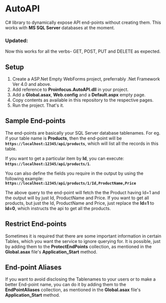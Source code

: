 # AutoAPI
C# library to dynamically expose API end-points without creating them. This works with <b>MS SQL Server</b> databases at the moment. 

### Updated:
Now this works for all the verbs- GET, POST, PUT and DELETE as expected.

## Setup
1. Create a ASP.Net Empty WebForms project, preferrably .Net Framework Ver 4.0 and above.
2. Add reference to <b>Proinfocus.AutoAPI.dll</b> in your project.
3. Add a <b>Global.asax</b>, <b>Web.config</b> and a <b>Default.aspx</b> empty page.
4. Copy contents as available in this repository to the respective pages.
5. Run the project. That's it.

## Sample End-points
The end-points are basically your SQL Server database tablenames. For eg. if your table name is <b>Products</b>, then the end-point will be <b><code>https://localhost:12345/api/products</code></b>, which will list all the records in this table.

If you want to get a particular item by <b>Id</b>, you can execute: <b><code>https://localhost:12345/api/products/1</code></b>.

You can also define the fields you require in the output by using the following example:
<b><code>https://localhost:12345/api/products/1/Id,ProductName,Price</code></b>

The above query to the end-point will fetch the the Product having Id=1 and the output will by just Id, ProductName and Price.
If you want to get all products, but just the Id, ProductName and Price, just replace the <b>Id=1</b> to <b>Id=0</b>, which instructs the api to get all the products.

## Restrict End-points
Sometimes it is required that there are some important information in certain Tables, which you want the service to ignore querying for. It is possible, just by adding them to the <b>ProtectEndPoints</b> collection, as mentioned in the <b>Global.asax</b> file's <b>Application_Start</b> method.

## End-point Aliases
If you want to avoid disclosing the Tablenames to your users or to make a better End-point name, you can do it by adding them to the <b>EndPointAliases</b> collection, as mentioned in the <b>Global.asax</b> file's <b>Application_Start</b> method.
